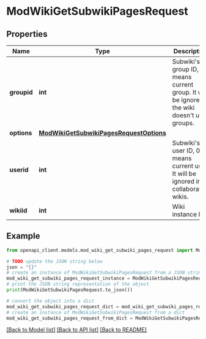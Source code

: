 # ModWikiGetSubwikiPagesRequest


## Properties

Name | Type | Description | Notes
------------ | ------------- | ------------- | -------------
**groupid** | **int** | Subwiki&#39;s group ID, -1 means current group. It will be ignored if the wiki doesn&#39;t use groups. | [optional] [default to -1]
**options** | [**ModWikiGetSubwikiPagesRequestOptions**](ModWikiGetSubwikiPagesRequestOptions.md) |  | [optional] 
**userid** | **int** | Subwiki&#39;s user ID, 0 means current user. It will be ignored in collaborative wikis. | [optional] [default to 0]
**wikiid** | **int** | Wiki instance ID. | 

## Example

```python
from openapi_client.models.mod_wiki_get_subwiki_pages_request import ModWikiGetSubwikiPagesRequest

# TODO update the JSON string below
json = "{}"
# create an instance of ModWikiGetSubwikiPagesRequest from a JSON string
mod_wiki_get_subwiki_pages_request_instance = ModWikiGetSubwikiPagesRequest.from_json(json)
# print the JSON string representation of the object
print(ModWikiGetSubwikiPagesRequest.to_json())

# convert the object into a dict
mod_wiki_get_subwiki_pages_request_dict = mod_wiki_get_subwiki_pages_request_instance.to_dict()
# create an instance of ModWikiGetSubwikiPagesRequest from a dict
mod_wiki_get_subwiki_pages_request_from_dict = ModWikiGetSubwikiPagesRequest.from_dict(mod_wiki_get_subwiki_pages_request_dict)
```
[[Back to Model list]](../README.md#documentation-for-models) [[Back to API list]](../README.md#documentation-for-api-endpoints) [[Back to README]](../README.md)


